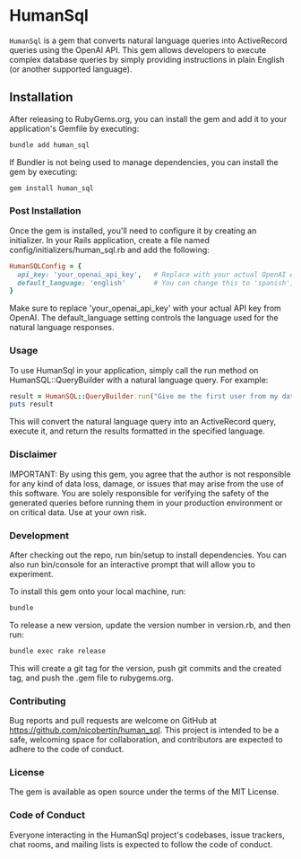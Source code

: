 # HumanSql

`HumanSql` is a gem that converts natural language queries into ActiveRecord queries using the OpenAI API. This gem allows developers to execute complex database queries by simply providing instructions in plain English (or another supported language).

## Installation

After releasing to RubyGems.org, you can install the gem and add it to your application's Gemfile by executing:

```bash
bundle add human_sql
```

If Bundler is not being used to manage dependencies, you can install the gem by executing:

```bash
gem install human_sql
```

### Post Installation
Once the gem is installed, you'll need to configure it by creating an initializer. In your Rails application, create a file named config/initializers/human_sql.rb and add the following:

```ruby
HumanSQLConfig = {
  api_key: 'your_openai_api_key',   # Replace with your actual OpenAI API key
  default_language: 'english'       # You can change this to 'spanish', 'japanese', etc.
}
```

Make sure to replace 'your_openai_api_key' with your actual API key from OpenAI. The default_language setting controls the language used for the natural language responses.

### Usage

To use HumanSql in your application, simply call the run method on HumanSQL::QueryBuilder with a natural language query. For example:

```ruby
result = HumanSQL::QueryBuilder.run("Give me the first user from my database")
puts result
```

This will convert the natural language query into an ActiveRecord query, execute it, and return the results formatted in the specified language.

### Disclaimer

IMPORTANT: By using this gem, you agree that the author is not responsible for any kind of data loss, damage, or issues that may arise from the use of this software. You are solely responsible for verifying the safety of the generated queries before running them in your production environment or on critical data. Use at your own risk.

### Development

After checking out the repo, run bin/setup to install dependencies. You can also run bin/console for an interactive prompt that will allow you to experiment.

To install this gem onto your local machine, run:

```bash
bundle
```

To release a new version, update the version number in version.rb, and then run:

```bash
bundle exec rake release
```

This will create a git tag for the version, push git commits and the created tag, and push the .gem file to rubygems.org.

### Contributing

Bug reports and pull requests are welcome on GitHub at https://github.com/nicobertin/human_sql. This project is intended to be a safe, welcoming space for collaboration, and contributors are expected to adhere to the code of conduct.

### License
The gem is available as open source under the terms of the MIT License.

### Code of Conduct
Everyone interacting in the HumanSql project's codebases, issue trackers, chat rooms, and mailing lists is expected to follow the code of conduct.